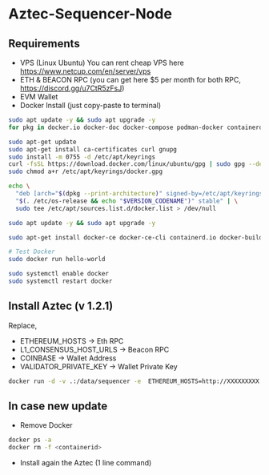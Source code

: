# Aztec-Sequencer-Node
## Requirements
 - VPS (Linux Ubuntu) You can rent cheap VPS here https://www.netcup.com/en/server/vps
 - ETH & BEACON RPC (you can get here $5 per month for both RPC, https://discord.gg/u7CtR5zFsJ)
 - EVM Wallet
 - Docker Install (just copy-paste to terminal)
```bash
sudo apt update -y && sudo apt upgrade -y
for pkg in docker.io docker-doc docker-compose podman-docker containerd runc; do sudo apt-get remove $pkg; done

sudo apt-get update
sudo apt-get install ca-certificates curl gnupg
sudo install -m 0755 -d /etc/apt/keyrings
curl -fsSL https://download.docker.com/linux/ubuntu/gpg | sudo gpg --dearmor -o /etc/apt/keyrings/docker.gpg
sudo chmod a+r /etc/apt/keyrings/docker.gpg

echo \
  "deb [arch="$(dpkg --print-architecture)" signed-by=/etc/apt/keyrings/docker.gpg] https://download.docker.com/linux/ubuntu \
  "$(. /etc/os-release && echo "$VERSION_CODENAME")" stable" | \
  sudo tee /etc/apt/sources.list.d/docker.list > /dev/null

sudo apt update -y && sudo apt upgrade -y

sudo apt-get install docker-ce docker-ce-cli containerd.io docker-buildx-plugin docker-compose-plugin

# Test Docker
sudo docker run hello-world

sudo systemctl enable docker
sudo systemctl restart docker
```
## Install Aztec (v 1.2.1)
Replace,
 - ETHEREUM_HOSTS -> Eth RPC
 - L1_CONSENSUS_HOST_URLS -> Beacon RPC
 - COINBASE -> Wallet Address
 - VALIDATOR_PRIVATE_KEY -> Wallet Private Key
```bash
docker run -d -v .:/data/sequencer -e  ETHEREUM_HOSTS=http://XXXXXXXXX -e L1_CONSENSUS_HOST_URLS=http://XXXXXXXXX -e COINBASE=0xXXXXXXXXXXXXXX -e VALIDATOR_PRIVATE_KEY=XXXXXXXXXXXXXXXXXXXXXXXXX -p 8080:8080 -p 40400:40400 -p 40400:40400/udp nodefarmer/aztec:1.3_1.2.1
```
## In case new update
 - Remove Docker
```bash
docker ps -a
docker rm -f <containerid>
```
 - Install again the Aztec (1 line command)
